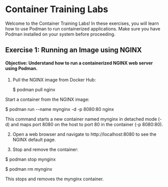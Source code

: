 # Container Training Labs

Welcome to the Container Training Labs! In these exercises, you will learn how to use Podman to run containerized applications. Make sure you have Podman installed on your system before proceeding.

## Exercise 1: Running an Image using NGINX

#### Objective: Understand how to run a containerized NGINX web server using Podman.

1. Pull the NGINX image from Docker Hub:

   $ podman pull nginx

Start a container from the NGINX image:

$ podman run --name mynginx -d -p 8080:80 nginx

This command starts a new container named mynginx in detached mode (-d) and maps port 8080 on the host to port 80 in the container (-p 8080:80).

2. Open a web browser and navigate to http://localhost:8080 to see the NGINX default page.

3. Stop and remove the container:

$ podman stop mynginx

$ podman rm mynginx

This stops and removes the mynginx container.